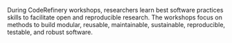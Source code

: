 During CodeRefinery workshops, researchers learn best software practices skills to facilitate open and reproducible research. The workshops focus on methods to build modular, reusable, maintainable, sustainable, reproducible, testable, and robust software. 

